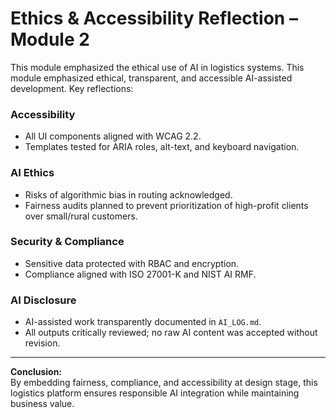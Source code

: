 # Ethics & Accessibility Reflection – Module 2

This module emphasized the ethical use of AI in logistics systems. 
This module emphasized ethical, transparent, and accessible AI-assisted development. 
Key reflections:

### Accessibility
- All UI components aligned with WCAG 2.2.  
- Templates tested for ARIA roles, alt-text, and keyboard navigation.  

### AI Ethics
- Risks of algorithmic bias in routing acknowledged.  
- Fairness audits planned to prevent prioritization of high-profit clients over small/rural customers.  

### Security & Compliance
- Sensitive data protected with RBAC and encryption.  
- Compliance aligned with ISO 27001-K and NIST AI RMF.  

### AI Disclosure
- AI-assisted work transparently documented in `AI_LOG.md`.  
- All outputs critically reviewed; no raw AI content was accepted without revision.  

---

**Conclusion:**  
By embedding fairness, compliance, and accessibility at design stage, this logistics platform ensures responsible AI integration while maintaining business value.
